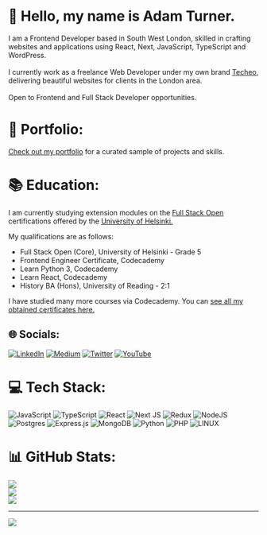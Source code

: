 # 👋 Hello, my name is Adam Turner. 

I am a Frontend Developer based in South West London, skilled in crafting websites and applications using React, Next, JavaScript, TypeScript and WordPress.<br><br>I currently work as a freelance Web Developer under my own brand [Techeo](https://techeo.co.uk), delivering beautiful websites for clients in the London area.<br><br>Open to Frontend and Full Stack Developer opportunities.

# 🎨 Portfolio:
[Check out my portfolio](https://adamrichardturner.dev/) for a curated sample of projects and skills.

# 📚 Education:
I am currently studying extension modules on the [Full Stack Open](https://fullstackopen.com/en/) certifications offered by the [University of Helsinki.](https://www.helsinki.fi/en) 

My qualifications are as follows:

- Full Stack Open (Core), University of Helsinki - Grade 5
- Frontend Engineer Certificate, Codecademy 
- Learn Python 3, Codecademy
- Learn React, Codecademy
- History BA (Hons), University of Reading - 2:1

I have studied many more courses via Codecademy. You can [see all my obtained certificates here.](https://www.codecademy.com/profiles/adamrichardturner1988/)

## 🌐 Socials:
[![LinkedIn](https://img.shields.io/badge/LinkedIn-%230077B5.svg?logo=linkedin&logoColor=white)](https://linkedin.com/in/adamrichardturner88) [![Medium](https://img.shields.io/badge/Medium-12100E?logo=medium&logoColor=white)](https://medium.com/@adamrichardturner) [![Twitter](https://img.shields.io/badge/Twitter-%231DA1F2.svg?logo=Twitter&logoColor=white)](https://twitter.com/csturner88) [![YouTube](https://img.shields.io/badge/YouTube-%23FF0000.svg?logo=YouTube&logoColor=white)](https://youtube.com/@codefullstack) 

# 💻 Tech Stack:
![JavaScript](https://img.shields.io/badge/javascript-%23323330.svg?style=for-the-badge&logo=javascript&logoColor=%23F7DF1E) ![TypeScript](https://img.shields.io/badge/typescript-%23007ACC.svg?style=for-the-badge&logo=typescript&logoColor=white) ![React](https://img.shields.io/badge/react-%2320232a.svg?style=for-the-badge&logo=react&logoColor=%2361DAFB) ![Next JS](https://img.shields.io/badge/Next-black?style=for-the-badge&logo=next.js&logoColor=white) ![Redux](https://img.shields.io/badge/redux-%23593d88.svg?style=for-the-badge&logo=redux&logoColor=white) ![NodeJS](https://img.shields.io/badge/node.js-6DA55F?style=for-the-badge&logo=node.js&logoColor=white) ![Postgres](https://img.shields.io/badge/postgres-%23316192.svg?style=for-the-badge&logo=postgresql&logoColor=white) ![Express.js](https://img.shields.io/badge/express.js-%23404d59.svg?style=for-the-badge&logo=express&logoColor=%2361DAFB) ![MongoDB](https://img.shields.io/badge/MongoDB-%234ea94b.svg?style=for-the-badge&logo=mongodb&logoColor=white) ![Python](https://img.shields.io/badge/python-3670A0?style=for-the-badge&logo=python&logoColor=ffdd54) ![PHP](https://img.shields.io/badge/php-%23777BB4.svg?style=for-the-badge&logo=php&logoColor=white) ![LINUX](https://img.shields.io/badge/Linux-FCC624?style=for-the-badge&logo=linux&logoColor=black)
# 📊 GitHub Stats:
![](https://github-readme-stats.vercel.app/api?username=adamrichardturner&theme=dark&hide_border=false&include_all_commits=false&count_private=false)<br/>
![](https://github-readme-streak-stats.herokuapp.com/?user=adamrichardturner&theme=dark&hide_border=false)<br/>
![](https://github-readme-stats.vercel.app/api/top-langs/?username=adamrichardturner&theme=dark&hide_border=false&include_all_commits=false&count_private=false&layout=compact)

---
[![](https://visitcount.itsvg.in/api?id=adamrichardturner&icon=0&color=0)](https://visitcount.itsvg.in)

<!-- Proudly created with GPRM ( https://gprm.itsvg.in ) -->
